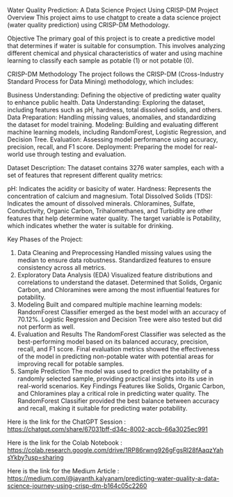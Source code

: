 Water Quality Prediction: A Data Science Project Using CRISP-DM
Project Overview
This project aims to use chatgpt to create a data science project (water quality prediction) using CRISP-DM Methodology.

Objective
The primary goal of this project is to create a predictive model that determines if water is suitable for consumption. This involves analyzing different chemical and physical characteristics of water and using machine learning to classify each sample as potable (1) or not potable (0).

CRISP-DM Methodology
The project follows the CRISP-DM (Cross-Industry Standard Process for Data Mining) methodology, which includes:

Business Understanding: Defining the objective of predicting water quality to enhance public health.
Data Understanding: Exploring the dataset, including features such as pH, hardness, total dissolved solids, and others.
Data Preparation: Handling missing values, anomalies, and standardizing the dataset for model training.
Modeling: Building and evaluating different machine learning models, including RandomForest, Logistic Regression, and Decision Tree.
Evaluation: Assessing model performance using accuracy, precision, recall, and F1 score.
Deployment: Preparing the model for real-world use through testing and evaluation.


Dataset Description:
The dataset contains 3276 water samples, each with a set of features that represent different quality metrics:

pH: Indicates the acidity or basicity of water.
Hardness: Represents the concentration of calcium and magnesium.
Total Dissolved Solids (TDS): Indicates the amount of dissolved minerals.
Chloramines, Sulfate, Conductivity, Organic Carbon, Trihalomethanes, and Turbidity are other features that help determine water quality.
The target variable is Potability, which indicates whether the water is suitable for drinking.

Key Phases of the Project:
1. Data Cleaning and Preprocessing
Handled missing values using the median to ensure data robustness.
Standardized features to ensure consistency across all metrics.
2. Exploratory Data Analysis (EDA)
Visualized feature distributions and correlations to understand the dataset.
Determined that Solids, Organic Carbon, and Chloramines were among the most influential features for potability.
3. Modeling
Built and compared multiple machine learning models:
RandomForest Classifier emerged as the best model with an accuracy of 70.12%.
Logistic Regression and Decision Tree were also tested but did not perform as well.
4. Evaluation and Results
The RandomForest Classifier was selected as the best-performing model based on its balanced accuracy, precision, recall, and F1 score.
Final evaluation metrics showed the effectiveness of the model in predicting non-potable water with potential areas for improving recall for potable samples.
5. Sample Prediction
The model was used to predict the potability of a randomly selected sample, providing practical insights into its use in real-world scenarios.
Key Findings
Features like Solids, Organic Carbon, and Chloramines play a critical role in predicting water quality.
The RandomForest Classifier provided the best balance between accuracy and recall, making it suitable for predicting water potability.


Here is the link for the ChatGPT Session : https://chatgpt.com/share/67031bff-d34c-8002-accb-66a3025ec991

Here is the link for the Colab Notebook : https://colab.research.google.com/drive/1RP86rwng926gFgsRl28fAaqzYahsYkby?usp=sharing

Here is the link for the Medium Article : https://medium.com/@jayanth.kalyanam/predicting-water-quality-a-data-science-journey-using-crisp-dm-b164c05c2260
